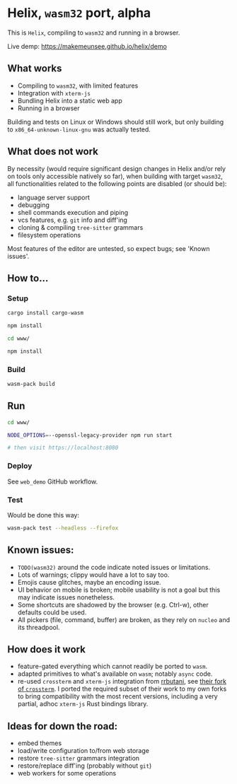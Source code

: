 # Helix, `wasm32` port, alpha

This is `Helix`, compiling to `wasm32` and running in a browser.

Live demp: https://makemeunsee.github.io/helix/demo

## What works

* Compiling to `wasm32`, with limited features
* Integration with `xterm-js`
* Bundling Helix into a static web app
* Running in a browser

Building and tests on Linux or Windows should still work, but only building to
`x86_64-unknown-linux-gnu` was actually tested.

## What does not work

By necessity (would require significant design changes in Helix and/or rely on
tools only accessible natively so far), when building with target `wasm32`, all
functionalities related to the following points are disabled (or should be):

* language server support
* debugging
* shell commands execution and piping
* vcs features, e.g. `git` info and diff'ing
* cloning & compiling `tree-sitter` grammars
* filesystem operations

Most features of the editor are untested, so expect bugs; see 'Known issues'.

## How to...

### Setup

```sh
cargo install cargo-wasm

npm install

cd www/

npm install
```

### Build

```sh
wasm-pack build
```

## Run

```sh
cd www/

NODE_OPTIONS=--openssl-legacy-provider npm run start

# then visit https://localhost:8080
```

### Deploy

See `web_demo` GitHub workflow.

### Test

Would be done this way:

```sh
wasm-pack test --headless --firefox
```

## Known issues:

* `TODO(wasm32)` around the code indicate noted issues or limitations.
* Lots of warnings; clippy would have a lot to say too.
* Emojis cause glitches, maybe an encoding issue.
* UI behavior on mobile is broken; mobile usability is not a goal but this may
  indicate issues nonetheless.
* Some shortcuts are shadowed by the browser (e.g. Ctrl-w), other defaults could
  be used.
* All pickers (file, command, buffer) are broken, as they rely on `nucleo` and
  its threadpool.

## How does it work

* feature-gated everything which cannot readily be ported to `wasm`.
* adapted primitives to what's available on `wasm`; notably `async` code.
* re-used `crossterm` and `xterm-js` integration from [rrbutani](https://github.com/rrbutani),
  see [their fork of `crossterm`](https://github.com/rrbutani/crossterm/tree/xtermjs).
  I ported the required subset of their work to my own forks to bring
  compatibility with the most recent versions, including a very partial, adhoc
  `xterm-js` Rust bindings library.

## Ideas for down the road:

* embed themes
* load/write configuration to/from web storage
* restore `tree-sitter` grammars integration
* restore/replace diff'ing (probably without `git`)
* web workers for some operations

